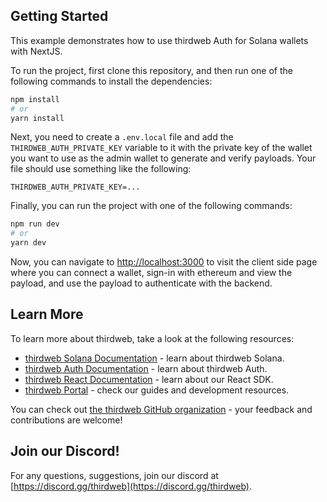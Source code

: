 ## Getting Started

This example demonstrates how to use thirdweb Auth for Solana wallets with NextJS.

To run the project, first clone this repository, and then run one of the following commands to install the dependencies:

```bash
npm install
# or
yarn install
```

Next, you need to create a `.env.local` file and add the `THIRDWEB_AUTH_PRIVATE_KEY` variable to it with the private key of the wallet you want to use as the admin wallet to generate and verify payloads. Your file should use something like the following:

```.env.local
THIRDWEB_AUTH_PRIVATE_KEY=...
```

Finally, you can run the project with one of the following commands:

```bash
npm run dev
# or
yarn dev
```

Now, you can navigate to [http://localhost:3000](http://localhost:3000) to visit the client side page where you can connect a wallet, sign-in with ethereum and view the payload, and use the payload to authenticate with the backend.

## Learn More

To learn more about thirdweb, take a look at the following resources:

- [thirdweb Solana Documentation](https://portal.thirdweb.com/solana) - learn about thirdweb Solana.
- [thirdweb Auth Documentation](https://portal.thirdweb.com/auth) - learn about thirdweb Auth.
- [thirdweb React Documentation](https://portal.thirdweb.com/react) - learn about our React SDK.
- [thirdweb Portal](https://portal.thirdweb.com) - check our guides and development resources.

You can check out [the thirdweb GitHub organization](https://github.com/thirdweb-dev) - your feedback and contributions are welcome!

## Join our Discord!

For any questions, suggestions, join our discord at [https://discord.gg/thirdweb](https://discord.gg/thirdweb).
